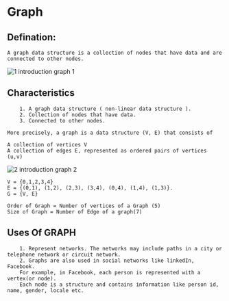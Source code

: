 # Graph

## Defination: 
```
A graph data structure is a collection of nodes that have data and are connected to other nodes.
```
![1 introduction graph 1](https://user-images.githubusercontent.com/37740006/85916270-fc7b2c00-b870-11ea-9e4b-f04a732aeac8.jpg)
## Characteristics
```
	1. A graph data structure ( non-linear data structure ).
	2. Collection of nodes that have data.
	3. Connected to other nodes.
```
```
More precisely, a graph is a data structure (V, E) that consists of

A collection of vertices V
A collection of edges E, represented as ordered pairs of vertices (u,v)
```
![2 introduction graph 2](https://user-images.githubusercontent.com/37740006/85916278-0dc43880-b871-11ea-9bf4-bd4b149b2d4e.jpg)
```
V = {0,1,2,3,4} 
E = {(0,1), (1,2), (2,3), (3,4), (0,4), (1,4), (1,3)}.
G = {V, E}

Order of Graph = Number of vertices of a Graph (5)
Size of Graph = Number of Edge of a graph(7)
```

## Uses Of GRAPH
``` 
	1. Represent networks. The networks may include paths in a city or telephone network or circuit network. 
	2. Graphs are also used in social networks like linkedIn, Facebook. 
	For example, in Facebook, each person is represented with a vertex(or node). 
	Each node is a structure and contains information like person id, name, gender, locale etc.
```
